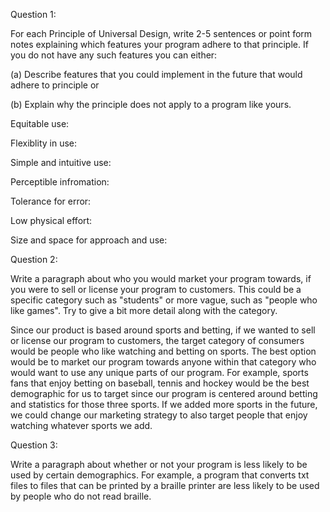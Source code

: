 Question 1:

For each Principle of Universal Design, write 2-5 sentences or point form notes explaining which features your program adhere to that principle.
If you do not have any such features you can either:

(a) Describe features that you could implement in the future that would adhere to principle or

(b) Explain why the principle does not apply to a program like yours.

Equitable use:

Flexiblity in use:

Simple and intuitive use:

Perceptible infromation:

Tolerance for error:

Low physical effort:

Size and space for approach and use:


Question 2:

Write a paragraph about who you would market your program towards, if you were to sell or license your program to customers. This could be a specific 
category such as "students" or more vague, such as "people who like games". Try to give a bit more detail along with the category.

  Since our product is based around sports and betting, if we wanted to sell or license our program to customers, the target category of
  consumers would be people who like watching and betting on sports. The best option would be to market our program towards anyone within that category who would want
  to use any unique parts of our program. For example, sports fans that enjoy betting on baseball, tennis and hockey would be the best demographic for us to target since
  our program is centered around betting and statistics for those three sports. If we added more sports in the future, we could change our marketing strategy to
  also target people that enjoy watching whatever sports we add.


Question 3:

Write a paragraph about whether or not your program is less likely to be used by certain demographics. For example, a program that converts txt files 
to files that can be printed by a braille printer are less likely to be used by people who do not read braille.
